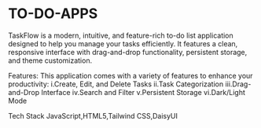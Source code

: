 # TO-DO-APPS
TaskFlow is a modern, intuitive, and feature-rich to-do list application designed to help you manage your tasks efficiently. It features a clean, responsive interface with drag-and-drop functionality, persistent storage, and theme customization.

Features:
This application comes with a variety of features to enhance your productivity:
     i.Create, Edit, and Delete Tasks
     ii.Task Categorization
     iii.Drag-and-Drop Interface
     iv.Search and Filter
     v.Persistent Storage
     vi.Dark/Light Mode

Tech Stack
JavaScript,HTML5,Tailwind CSS,DaisyUI
